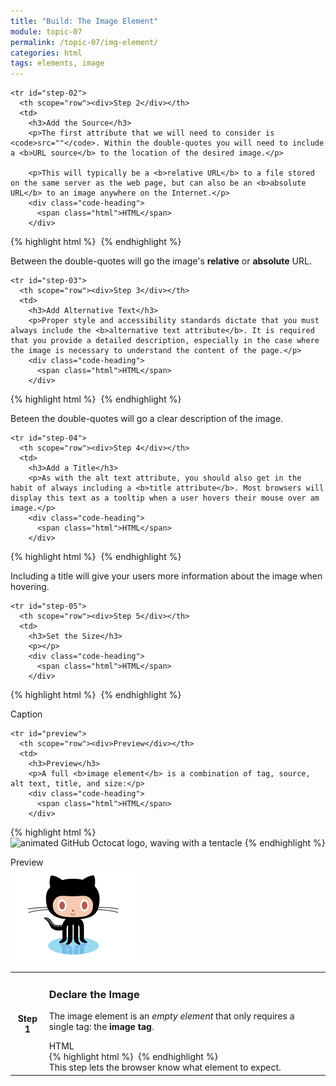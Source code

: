 ```yaml
---
title: "Build: The Image Element"
module: topic-07
permalink: /topic-07/img-element/
categories: html
tags: elements, image
---
```


<div class="divider-heading"></div>


<table class="table numbered-steps">
  <thead>
  </thead>
  <tbody>
    <tr id="step-01">
      <th scope="row"><div>Step 1</div></th>
      <td>
        <h3>Declare the Image</h3>
        <p>The image element is an <i>empty element</i> that only requires a single tag: the <b>image tag</b>.</p>
        <div class="code-heading">
          <span class="html">HTML</span>
        </div>
{% highlight html %}
<img />
{% endhighlight %}
        <div class="img-caption">This step lets the browser know what element to expect.</div>
      </td>
    </tr>

    <tr id="step-02">
      <th scope="row"><div>Step 2</div></th>
      <td>
        <h3>Add the Source</h3>
        <p>The first attribute that we will need to consider is <code>src=""</code>. Within the double-quotes you will need to include a <b>URL source</b> to the location of the desired image.</p>

        <p>This will typically be a <b>relative URL</b> to a file stored on the same server as the web page, but can also be an <b>absolute URL</b> to an image anywhere on the Internet.</p>
        <div class="code-heading">
          <span class="html">HTML</span>
        </div>
{% highlight html %}
<img src="" />
{% endhighlight %}
        <div class="img-caption">Between the double-quotes will go the image's <b>relative</b> or <b>absolute</b> URL.</div>
      </td>
    </tr>

    <tr id="step-03">
      <th scope="row"><div>Step 3</div></th>
      <td>
        <h3>Add Alternative Text</h3>
        <p>Proper style and accessibility standards dictate that you must always include the <b>alternative text attribute</b>. It is required that you provide a detailed description, especially in the case where the image is necessary to understand the content of the page.</p>
        <div class="code-heading">
          <span class="html">HTML</span>
        </div>
{% highlight html %}
<img src="" alt="" />
{% endhighlight %}
        <div class="img-caption">Beteen the double-quotes will go a clear description of the image.</div>
      </td>
    </tr>

    <tr id="step-04">
      <th scope="row"><div>Step 4</div></th>
      <td>
        <h3>Add a Title</h3>
        <p>As with the alt text attribute, you should also get in the habit of always including a <b>title attribute</b>. Most browsers will display this text as a tooltip when a user hovers their mouse over am image.</p>
        <div class="code-heading">
          <span class="html">HTML</span>
        </div>
{% highlight html %}
<img src="" alt="" title="" />
{% endhighlight %}
        <div class="img-caption">Including a title will give your users more information about the image when hovering.</div>
      </td>
    </tr>

    <tr id="step-05">
      <th scope="row"><div>Step 5</div></th>
      <td>
        <h3>Set the Size</h3>
        <p></p>
        <div class="code-heading">
          <span class="html">HTML</span>
        </div>
{% highlight html %}
<img src="" alt="" title="" width="" height="" />
{% endhighlight %}
        <div class="img-caption">Caption</div>
      </td>
    </tr>

    <tr id="preview">
      <th scope="row"><div>Preview</div></th>
      <td>
        <h3>Preview</h3>
        <p>A full <b>image element</b> is a combination of tag, source, alt text, title, and size:</p>
        <div class="code-heading">
          <span class="html">HTML</span>
        </div>
{% highlight html %}
<img src="./images/octocat-wave.gif" alt="animated GitHub Octocat logo, waving with a tentacle" title="Join Us at GitHub.com!" width="200" height="150" />
{% endhighlight %}
        <div class="code-heading">
          <span class="preview">Preview</span>
        </div>
        <div class="preview">
          <img src="../img/octocat-wave.gif" alt="animated GitHub Octocat logo, waving with a tentacle" title="Join Us at GitHub.com!" width="200" height="150" style="margin-left: 0;"/>
        </div>
      </td>
    </tr>
  </tbody>
</table>
